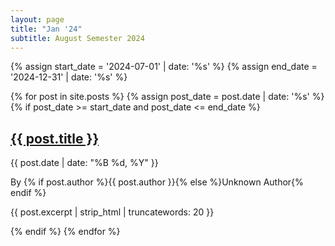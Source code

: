 ```yaml
---
layout: page
title: "Jan '24"
subtitle: August Semester 2024
---
```


<div class="post-list">
  {% assign start_date = '2024-07-01' | date: '%s' %}
  {% assign end_date = '2024-12-31' | date: '%s' %}

  {% for post in site.posts %}
    {% assign post_date = post.date | date: '%s' %}
    {% if post_date >= start_date and post_date <= end_date %}
      <div class="post-box">
        <h2><a href="{{ post.url }}">{{ post.title }}</a></h2>
        <p class="post-date">{{ post.date | date: "%B %d, %Y" }}</p>
        <p class="post-author">By {% if post.author %}{{ post.author }}{% else %}Unknown Author{% endif %}</p>
        <p class="post-excerpt">{{ post.excerpt | strip_html | truncatewords: 20 }}</p>
      </div>
    {% endif %}
  {% endfor %}
</div>


